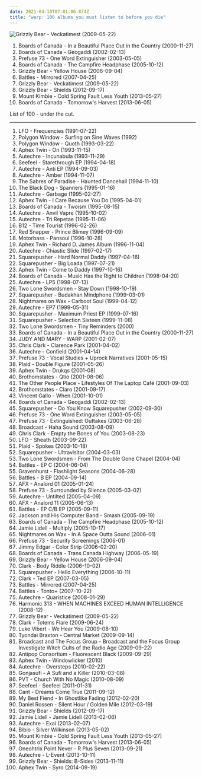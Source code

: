 ```yaml
---
date: 2021-04-10T07:01:06.874Z
title: "warp: 100 albums you must listen to before you die"
---
```

![Grizzly Bear - Veckatimest (2009-05-22)](http://coverartarchive.org/release/5d7797f1-7efc-350e-8d1f-71c5229502e0/2276646471-500.jpg "Grizzly Bear - Veckatimest (2009-05-22)")
<ol class="albums">
<li data-cover="http://coverartarchive.org/release/c5121f79-d6a3-4a07-876f-180f8bfe76d8/8866382616-500.jpg" data-tags="idm, ambient, electronic" role="button">Boards of Canada - In a Beautiful Place Out in the Country (2000-11-27)</li>
<li data-cover="http://coverartarchive.org/release/472c0a00-1d4e-4df4-b3e3-7d0276367efe/20976348409-500.jpg" data-tags="ambient, electronic" role="button">Boards of Canada - Geogaddi (2002-02-13)</li>
<li data-cover="http://coverartarchive.org/release/3e859617-bdd3-4274-b305-431dbe031b54/2563481490-500.jpg" data-tags="electronic" role="button">Prefuse 73 - One Word Extinguisher (2003-05-05)</li>
<li data-cover="http://coverartarchive.org/release/46448c2f-dbf1-49eb-a07a-ab9cb8d4ad4f/9818690351-500.jpg" data-tags="ambient, electronic" role="button">Boards of Canada - The Campfire Headphase (2005-10-12)</li>
<li data-cover="http://coverartarchive.org/release/e3e77ecb-7d18-3a9a-8c1a-251ebdb150c1/8130435236-500.jpg" data-tags="warp, indie folk, indie" role="button">Grizzly Bear - Yellow House (2006-09-04)</li>
<li data-cover="http://coverartarchive.org/release/bd32dcd0-5a09-4725-97ed-5918f55ee356/11318478591-500.jpg" data-tags="math rock" role="button">Battles - Mirrored (2007-04-25)</li>
<li data-cover="http://coverartarchive.org/release/5d7797f1-7efc-350e-8d1f-71c5229502e0/2276646471-500.jpg" data-tags="indie rock" role="button">Grizzly Bear - Veckatimest (2009-05-22)</li>
<li data-cover="http://coverartarchive.org/release/b0b64ca6-5bc7-4ced-a6a0-7ca8563d36ea/2032948233-500.jpg" data-tags="indie rock" role="button">Grizzly Bear - Shields (2012-09-17)</li>
<li data-cover="http://coverartarchive.org/release/a4e031e1-42b0-4cd8-a909-b7089d04dd5a/4207663303-500.jpg" data-tags="electronica, dubstep, post-dubstep" role="button">Mount Kimbie - Cold Spring Fault Less Youth (2013-05-27)</li>
<li data-cover="http://coverartarchive.org/release/ad249aa2-bf79-4042-8a49-ae10547203d9/4332528130-500.jpg" data-tags="ambient, idm" role="button">Boards of Canada - Tomorrow's Harvest (2013-06-05)</li>
</ol>
List of 100 - under the cut.
<!-- more -->

_________________

<ol class="albums">
<li data-cover="http://coverartarchive.org/release/add1a7a9-670a-4338-ab75-7e87465ee01b/23436390503-500.jpg" data-tags="techno, electronic" role="button">
LFO - Frequencies (1991-07-22)
</li>
<li data-cover="http://coverartarchive.org/release/2b20bd11-00d2-4800-baa0-d2eb05486f09/6937494644-500.jpg" data-tags="idm" role="button">
Polygon Window - Surfing on Sine Waves (1992)
</li>
<li data-cover="https://img.discogs.com/YM4qDDugb22CDGcr7tNkrJfGA1c=/fit-in/600x519/filters:strip_icc():format(jpeg):mode_rgb():quality(90)/discogs-images/R-2510-1256687157.jpeg.jpg" data-tags="idm, techno" role="button">
Polygon Window - Quoth (1993-03-22)
</li>
<li data-cover="http://coverartarchive.org/release/e33730ce-6791-4e2e-aa4d-9b190ec39fdb/2575518065-500.jpg" data-tags="idm" role="button">
Aphex Twin - On (1993-11-15)
</li>
<li data-cover="https://img.discogs.com/TZMmffcLpFCwgYJTAuXQN5gwVg0=/fit-in/300x300/filters:strip_icc():format(jpeg):mode_rgb():quality(90)/discogs-images/R-1195788-1269360598.jpeg.jpg" data-tags="idm" role="button">
Autechre - Incunabula (1993-11-29)
</li>
<li data-cover="https://img.discogs.com/e4A6UyWzhYvYOjxx1DftLQaMVh8=/fit-in/600x593/filters:strip_icc():format(jpeg):mode_rgb():quality(90)/discogs-images/R-28421-1276783702.jpeg.jpg" data-tags="warp" role="button">
Seefeel - Starethrough EP (1994-04-18)
</li>
<li data-cover="http://coverartarchive.org/release/62a9a8a4-f5fa-4d40-bcdd-25b243f133e7/2499675510-500.jpg" data-tags="idm" role="button">
Autechre - Anti EP (1994-09-03)
</li>
<li data-cover="https://img.discogs.com/sK9h1adOTnPeoHrXq6lYf-F9k-8=/fit-in/600x600/filters:strip_icc():format(jpeg):mode_rgb():quality(90)/discogs-images/R-51735-1144213857.jpeg.jpg" data-tags="idm, ambient" role="button">
Autechre - Amber (1994-11-07)
</li>
<li data-cover="http://coverartarchive.org/release/85c36433-f560-4b42-858a-f91bb1813adb/6960911717-500.jpg" data-tags="electronic, electronica" role="button">
The Sabres of Paradise - Haunted Dancehall (1994-11-10)
</li>
<li data-cover="http://coverartarchive.org/release/cd4c22ef-d7fa-34fb-9beb-d5745e56fef1/7001168617-500.jpg" data-tags="electronic, idm" role="button">
The Black Dog - Spanners (1995-01-16)
</li>
<li data-cover="http://coverartarchive.org/release/49e04615-eb8d-3a81-af8e-402496a33d19/4819179308-500.jpg" data-tags="idm, electronic, ambient" role="button">
Autechre - Garbage (1995-02-27)
</li>
<li data-cover="http://coverartarchive.org/release/cf577924-6dc7-4948-841b-6f69c04f822f/21175811690-500.jpg" data-tags="idm" role="button">
Aphex Twin - I Care Because You Do (1995-04-01)
</li>
<li data-cover="http://coverartarchive.org/release/a95dbc6e-3066-46ea-91ed-cfb9539f0c7c/3483045674-500.jpg" data-tags="electronic, downtempo, idm, ambient" role="button">
Boards of Canada - Twoism (1995-08-15)
</li>
<li data-cover="https://img.discogs.com/xbDnd1s1Cv1ovJzUYRIubS-Pvq0=/fit-in/600x600/filters:strip_icc():format(jpeg):mode_rgb():quality(90)/discogs-images/R-28692-1234359237.jpeg.jpg" data-tags="idm" role="button">
Autechre - Anvil Vapre (1995-10-02)
</li>
<li data-cover="http://coverartarchive.org/release/b8c015c8-2418-3e11-b71f-f9e391d94f6e/16619973353-500.jpg" data-tags="idm" role="button">
Autechre - Tri Repetae (1995-11-06)
</li>
<li data-cover="https://img.discogs.com/Z74D3Axi4rKMXFRCqKke9icw6Sw=/fit-in/600x601/filters:strip_icc():format(jpeg):mode_rgb():quality(90)/discogs-images/R-57121-1144472702.jpeg.jpg" data-tags="warp" role="button">
B12 - Time Tourist (1996-02-26)
</li>
<li data-cover="https://img.discogs.com/nWQE1IcfbSTHm0EDkeiX8ahJsxM=/fit-in/595x595/filters:strip_icc():format(jpeg):mode_rgb():quality(90)/discogs-images/R-7159849-1435065110-1254.jpeg.jpg" data-tags="acid jazz" role="button">
Red Snapper - Prince Blimey (1996-09-09)
</li>
<li data-cover="https://img.discogs.com/3i8WVQerYuq6HWmAht7y7enYoP8=/fit-in/600x594/filters:strip_icc():format(jpeg):mode_rgb():quality(90)/discogs-images/R-27988-1516986103-7874.jpeg.jpg" data-tags="electronic, house, warp, milestone, pop topp 30 1996, french-touch, cold house" role="button">
Motorbass - Pansoul (1996-10-28)
</li>
<li data-cover="https://img.discogs.com/PwJSdezghAFKP4Bo53Xwx2T_LW0=/fit-in/600x594/filters:strip_icc():format(jpeg):mode_rgb():quality(90)/discogs-images/R-567865-1567010804-1922.jpeg.jpg" data-tags="idm, electronic" role="button">
Aphex Twin - Richard D. James Album (1996-11-04)
</li>
<li data-cover="http://coverartarchive.org/release/e382e9a2-8637-4781-a29b-3dac5c991899/3760547066-500.jpg" data-tags="idm" role="button">
Autechre - Chiastic Slide (1997-02-17)
</li>
<li data-cover="http://coverartarchive.org/release/4b7f3557-4cdb-4196-9da2-1326f83f38d2/2572665131-500.jpg" data-tags="idm, electronic" role="button">
Squarepusher - Hard Normal Daddy (1997-04-16)
</li>
<li data-cover="http://coverartarchive.org/release/11939557-adb6-4f5c-8f80-9b1822b466a7/2572633079-500.jpg" data-tags="idm, electronic" role="button">
Squarepusher - Big Loada (1997-07-21)
</li>
<li data-cover="http://coverartarchive.org/release/32ad4a8c-cd44-3637-ac39-3479d7be8fb2/19702223299-500.jpg" data-tags="electronic, idm" role="button">
Aphex Twin - Come to Daddy (1997-10-16)
</li>
<li data-cover="https://img.discogs.com/_gE6zse46GW1Is-41OdAnsi1O4k=/fit-in/600x593/filters:strip_icc():format(jpeg):mode_rgb():quality(90)/discogs-images/R-1721-1232308612.jpeg.jpg" data-tags="ambient, idm, electronic" role="button">
Boards of Canada - Music Has the Right to Children (1998-04-20)
</li>
<li data-cover="https://img.discogs.com/0oIYINpXweVGwt6dcz9KtgWweoQ=/fit-in/600x588/filters:strip_icc():format(jpeg):mode_rgb():quality(90)/discogs-images/R-30811-1491675470-7519.jpeg.jpg" data-tags="idm" role="button">
Autechre - LP5 (1998-07-13)
</li>
<li data-cover="http://coverartarchive.org/release/a19299f3-5fb0-3e29-a051-12ba087d30c3/5165806586-500.jpg" data-tags="electronic, electro, warp, idm, aquatic, love the cover art, railgun, album design, futins favourite, railgunall, amg album pick, andy weatherall rip" role="button">
Two Lone Swordsmen - Stay Down (1998-10-19)
</li>
<li data-cover="http://coverartarchive.org/release/39522c95-a1d4-377c-ac14-31989d81a993/3795939422-500.jpg" data-tags="electronic, 90s" role="button">
Squarepusher - Budakhan Mindphone (1999-03-01)
</li>
<li data-cover="https://img.discogs.com/Zf4eIdMtJjkm6WKiirPmTmswzbI=/fit-in/600x597/filters:strip_icc():format(jpeg):mode_rgb():quality(90)/discogs-images/R-24557-1405269682-9878.jpeg.jpg" data-tags="chillout, electronic" role="button">
Nightmares on Wax - Carboot Soul (1999-04-12)
</li>
<li data-cover="http://coverartarchive.org/release/93b73feb-273f-3ca6-a9f2-96f7e7a3ccdc/7786763279-500.jpg" data-tags="idm" role="button">
Autechre - EP7 (1999-05-31)
</li>
<li data-cover="https://img.discogs.com/5zMHb42vAVm_LfQFLGIurLIKlo4=/fit-in/600x603/filters:strip_icc():format(jpeg):mode_rgb():quality(90)/discogs-images/R-24510-1470952487-9541.jpeg.jpg" data-tags="electronic, dance, warp, 90s, drum and bass, acid, acid house, essex, space age, 2 s34rch, musique concrète, chelmsford, concrete music, south east, sheffield allsorts, home counties, squerpusher" role="button">
Squarepusher - Maximum Priest EP (1999-07-16)
</li>
<li data-cover="http://coverartarchive.org/release/1214ddaf-4631-4285-baba-a96449a8b953/6255612003-500.jpg" data-tags="electronic" role="button">
Squarepusher - Selection Sixteen (1999-11-08)
</li>
<li data-cover="https://img.discogs.com/nhdd1yYkc_og1jCHaD7aV3dEUAk=/fit-in/600x600/filters:strip_icc():format(jpeg):mode_rgb():quality(90)/discogs-images/R-8937-1464845360-8461.jpeg.jpg" data-tags="electronic, warp" role="button">
Two Lone Swordsmen - Tiny Reminders (2000)
</li>
<li data-cover="http://coverartarchive.org/release/c5121f79-d6a3-4a07-876f-180f8bfe76d8/8866382616-500.jpg" data-tags="idm, ambient, electronic" role="button">
Boards of Canada - In a Beautiful Place Out in the Country (2000-11-27)
</li>
<li data-cover="https://img.discogs.com/iZggINNClc2Zcsocv_Pkgj8f-8U=/fit-in/600x531/filters:strip_icc():format(jpeg):mode_rgb():quality(90)/discogs-images/R-4242287-1470161770-6322.jpeg.jpg" data-tags="warp" role="button">
JUDY AND MARY - WARP (2001-02-07)
</li>
<li data-cover="https://img.discogs.com/28415784b9210344a4a62ec6cd31adb2d01b3637/images/spacer.gif" data-tags="idm, glitch" role="button">
Chris Clark - Clarence Park (2001-04-02)
</li>
<li data-cover="http://coverartarchive.org/release/5c83d579-c302-30fa-93c5-1a2c7144bd3a/7890623689-500.jpg" data-tags="idm" role="button">
Autechre - Confield (2001-04-14)
</li>
<li data-cover="http://coverartarchive.org/release/b77ffbc9-85c2-353a-aaf3-2696f165adbe/8227879787-500.jpg" data-tags="electronic" role="button">
Prefuse 73 - Vocal Studies + Uprock Narratives (2001-05-15)
</li>
<li data-cover="http://coverartarchive.org/release/768b1c76-6c1c-4720-9100-0cbece176269/6980557713-500.jpg" data-tags="electronic" role="button">
Plaid - Double Figure (2001-05-26)
</li>
<li data-cover="http://coverartarchive.org/release/a3a96dde-8af3-3622-a936-4ac3af501e1d/9517970099-500.jpg" data-tags="idm, electronic" role="button">
Aphex Twin - Drukqs (2001-08)
</li>
<li data-cover="https://img.discogs.com/CvnFt9Mi4Th_krYfCBVx7fHpZ7I=/fit-in/600x602/filters:strip_icc():format(jpeg):mode_rgb():quality(90)/discogs-images/R-14741-1602662343-4030.jpeg.jpg" data-tags="warp, idm" role="button">
Brothomstates - Qtio (2001-08-06)
</li>
<li data-cover="http://coverartarchive.org/release/496f6f0b-d763-4759-bab8-81a96d18964e/1696126538-500.jpg" data-tags="techno" role="button">
The Other People Place - Lifestyles Of The Laptop Café (2001-09-03)
</li>
<li data-cover="https://img.discogs.com/2ZF3tyseJb08DO9_XXqUaS1rVMc=/fit-in/600x600/filters:strip_icc():format(jpeg):mode_rgb():quality(90)/discogs-images/R-13511-1165343707.jpeg.jpg" data-tags="idm" role="button">
Brothomstates - Claro (2001-09-17)
</li>
<li data-cover="http://coverartarchive.org/release/194ba0b8-8f76-3122-b5bd-6e2e6d8937dc/7202965936-500.jpg" data-tags="lo-fi, for rainy days, 00s, minimal indie" role="button">
Vincent Gallo - When (2001-10-01)
</li>
<li data-cover="http://coverartarchive.org/release/472c0a00-1d4e-4df4-b3e3-7d0276367efe/20976348409-500.jpg" data-tags="ambient, electronic" role="button">
Boards of Canada - Geogaddi (2002-02-13)
</li>
<li data-cover="http://coverartarchive.org/release/33c88024-d17c-3c4d-b025-4d1d23ca56a6/7029834099-500.jpg" data-tags="electronic, idm, warp" role="button">
Squarepusher - Do You Know Squarepusher (2002-09-30)
</li>
<li data-cover="http://coverartarchive.org/release/3e859617-bdd3-4274-b305-431dbe031b54/2563481490-500.jpg" data-tags="electronic" role="button">
Prefuse 73 - One Word Extinguisher (2003-05-05)
</li>
<li data-cover="http://coverartarchive.org/release/3931f708-39ba-4a1b-9bc0-d3ef4f3fdfa3/4522065761-500.jpg" data-tags="electronic, warp, idm" role="button">
Prefuse 73 - Extinguished: Outtakes (2003-06-28)
</li>
<li data-cover="http://coverartarchive.org/release/1216e686-0799-4615-9e41-82473842ce07/2626806537-500.jpg" data-tags="electronica, indie, experimental, dream pop" role="button">
Broadcast - Haha Sound (2003-08-09)
</li>
<li data-cover="http://coverartarchive.org/release/c13efc9c-999e-4fa2-9454-bcabae807400/10901282813-500.jpg" data-tags="electronic, idm" role="button">
Chris Clark - Empty the Bones of You (2003-08-23)
</li>
<li data-cover="http://coverartarchive.org/release/5a7e6b64-f64a-4f9b-b525-f500af815d17/27817753712-500.jpg" data-tags="electronic" role="button">
LFO - Sheath (2003-09-22)
</li>
<li data-cover="https://img.discogs.com/27FuOpQx6x6ynGYjGZ7jCw9emS8=/fit-in/400x404/filters:strip_icc():format(jpeg):mode_rgb():quality(90)/discogs-images/R-197766-001.jpg.jpg" data-tags="electronic, idm" role="button">
Plaid - Spokes (2003-10-18)
</li>
<li data-cover="http://coverartarchive.org/release/426f0e00-b541-461d-9747-9d861ed75141/6923514210-500.jpg" data-tags="idm" role="button">
Squarepusher - Ultravisitor (2004-03-03)
</li>
<li data-cover="https://img.discogs.com/-ezxPRzCfLyMAd8O6gzaZ07zj-w=/fit-in/600x601/filters:strip_icc():format(jpeg):mode_rgb():quality(90)/discogs-images/R-255309-1582083365-6263.jpeg.jpg" data-tags="electronic, warp" role="button">
Two Lone Swordsmen - From The Double Gone Chapel (2004-04)
</li>
<li data-cover="https://img.discogs.com/slv1e8PHJ_XZYPukaRuGkBXaXkE=/fit-in/600x600/filters:strip_icc():format(jpeg):mode_rgb():quality(90)/discogs-images/R-451747-1189874201.jpeg.jpg" data-tags="math rock, warp" role="button">
Battles - EP C (2004-06-04)
</li>
<li data-cover="http://coverartarchive.org/release/4c451fc8-d475-4b90-8478-98a358d90278/6924928858-500.jpg" data-tags="00s, music to fall asleep to, choke" role="button">
Gravenhurst - Flashlight Seasons (2004-06-28)
</li>
<li data-cover="http://coverartarchive.org/release/18d9f1a4-0d64-42d8-9f29-698c03c9674a/11800075266-500.jpg" data-tags="math rock" role="button">
Battles - B EP (2004-09-14)
</li>
<li data-cover="https://img.discogs.com/lsyG4vw3UWpE6UV-XCwqUiBGi70=/fit-in/500x356/filters:strip_icc():format(jpeg):mode_rgb():quality(90)/discogs-images/R-6620592-1423251240-6188.jpeg.jpg" data-tags="idm, electronic, acid, 00s" role="button">
AFX - Analord 01 (2005-01-24)
</li>
<li data-cover="http://coverartarchive.org/release/2617e49c-afa6-4a3c-a753-60a2138797c4/2563521384-500.jpg" data-tags="hip hop, idm" role="button">
Prefuse 73 - Surrounded by Silence (2005-03-02)
</li>
<li data-cover="http://coverartarchive.org/release/c5af15a6-a463-455d-9308-910b1f5b99f1/1990842142-500.jpg" data-tags="idm" role="button">
Autechre - Untilted (2005-04-09)
</li>
<li data-cover="https://img.discogs.com/lsyG4vw3UWpE6UV-XCwqUiBGi70=/fit-in/500x356/filters:strip_icc():format(jpeg):mode_rgb():quality(90)/discogs-images/R-6620592-1423251240-6188.jpeg.jpg" data-tags="rephlex" role="button">
AFX - Analord 11 (2005-06-13)
</li>
<li data-cover="http://coverartarchive.org/release/33e04fab-1890-4472-aa2c-0aa61f723fa4/4601677125-500.jpg" data-tags="math rock" role="button">
Battles - EP C/B EP (2005-09-11)
</li>
<li data-cover="https://img.discogs.com/n6RxQIreY_P_N3D2pi38CmQNLmU=/fit-in/600x450/filters:strip_icc():format(jpeg):mode_rgb():quality(90)/discogs-images/R-15454907-1591804356-3077.jpeg.jpg" data-tags="warp, idm, glitch" role="button">
Jackson and His Computer Band - Smash (2005-09-19)
</li>
<li data-cover="http://coverartarchive.org/release/46448c2f-dbf1-49eb-a07a-ab9cb8d4ad4f/9818690351-500.jpg" data-tags="ambient, electronic" role="button">
Boards of Canada - The Campfire Headphase (2005-10-12)
</li>
<li data-cover="https://img.discogs.com/8pb_ECqSGqh9xdrVTS4wllVSLW8=/fit-in/600x519/filters:strip_icc():format(jpeg):mode_rgb():quality(90)/discogs-images/R-458424-1118248956.jpg.jpg" data-tags="soul" role="button">
Jamie Lidell - Multiply (2005-10-17)
</li>
<li data-cover="http://coverartarchive.org/release/ae6389a7-cd8c-3e62-8db1-1b9a9e6e27b9/4394479901-500.jpg" data-tags="downtempo, chillout" role="button">
Nightmares on Wax - In A Space Outta Sound (2006-01)
</li>
<li data-cover="https://img.discogs.com/RyAZN977Z5JxP-rFncQRYr8fzyc=/fit-in/300x303/filters:strip_icc():format(jpeg):mode_rgb():quality(90)/discogs-images/R-584943-1134760944.jpeg.jpg" data-tags="warp" role="button">
Prefuse 73 - Security Screenings (2006-01)
</li>
<li data-cover="http://coverartarchive.org/release/8fbf07ce-608b-44cd-a393-59dc730a1284/10989112137-500.jpg" data-tags="warp, electro" role="button">
Jimmy Edgar - Color Strip (2006-02-20)
</li>
<li data-cover="http://coverartarchive.org/release/760a9ad2-1468-373c-9e02-5748a34f89d1/8211061706-500.jpg" data-tags="electronic" role="button">
Boards of Canada - Trans Canada Highway (2006-05-19)
</li>
<li data-cover="http://coverartarchive.org/release/e3e77ecb-7d18-3a9a-8c1a-251ebdb150c1/8130435236-500.jpg" data-tags="warp, indie folk, indie" role="button">
Grizzly Bear - Yellow House (2006-09-04)
</li>
<li data-cover="http://coverartarchive.org/release/be3ee5d2-98ff-46af-bf7f-b5aafc2dbcee/5303829713-500.jpg" data-tags="idm, electronic" role="button">
Clark - Body Riddle (2006-10-02)
</li>
<li data-cover="https://img.discogs.com/6um4N2hqgHzP_OrJWWvz6uPwieY=/fit-in/580x572/filters:strip_icc():format(jpeg):mode_rgb():quality(90)/discogs-images/R-767536-1156714289.jpeg.jpg" data-tags="electronic, idm" role="button">
Squarepusher - Hello Everything (2006-10-11)
</li>
<li data-cover="http://coverartarchive.org/release/cbf06387-6085-4ae5-82ef-71ab5a40859f/16161957081-500.jpg" data-tags="electronic, warp, idm" role="button">
Clark - Ted EP (2007-03-05)
</li>
<li data-cover="http://coverartarchive.org/release/bd32dcd0-5a09-4725-97ed-5918f55ee356/11318478591-500.jpg" data-tags="math rock" role="button">
Battles - Mirrored (2007-04-25)
</li>
<li data-cover="http://coverartarchive.org/release/d800a9e2-c11a-4d35-98e8-6b8cdb4ac631/7263437184-500.jpg" data-tags="experimental" role="button">
Battles - Tonto+ (2007-10-22)
</li>
<li data-cover="http://coverartarchive.org/release/dd554851-acbd-31c8-8bf1-61a297e55fb7/3653298333-500.jpg" data-tags="idm" role="button">
Autechre - Quaristice (2008-01-29)
</li>
<li data-cover="http://coverartarchive.org/release/4d061cad-5d2d-3f63-b787-a3854eba9137/8301299702-500.jpg" data-tags="electronic, warp, idm, adtsmusthave" role="button">
Harmonic 313 - WHEN MACHINES EXCEED HUMAN INTELLIGENCE (2008-12)
</li>
<li data-cover="http://coverartarchive.org/release/5d7797f1-7efc-350e-8d1f-71c5229502e0/2276646471-500.jpg" data-tags="indie rock" role="button">
Grizzly Bear - Veckatimest (2009-05-22)
</li>
<li data-cover="http://coverartarchive.org/release/6280a4c9-593e-4e8a-8473-ff3c23bfd891/4870690100-500.jpg" data-tags="idm" role="button">
Clark - Totems Flare (2009-06-24)
</li>
<li data-cover="http://coverartarchive.org/release/99b09d02-9cc9-3fed-8431-f162165a9371/6281423897-500.jpg" data-tags="electronic" role="button">
Luke Vibert - We Hear You (2009-08-10)
</li>
<li data-cover="https://img.discogs.com/olvPPLxjABG26vby30YknA33UuA=/fit-in/480x480/filters:strip_icc():format(jpeg):mode_rgb():quality(90)/discogs-images/R-1937588-1253651723.jpeg.jpg" data-tags="electronic, post-rock, strange, warp, avantgarde" role="button">
Tyondai Braxton - Central Market (2009-09-14)
</li>
<li data-cover="http://coverartarchive.org/release/4d07d9de-68c4-4048-9c08-a4962fbd99f1/8017009685-500.jpg" data-tags="hauntology" role="button">
Broadcast and The Focus Group - Broadcast and the Focus Group Investigate Witch Cults of the Radio Age (2009-09-22)
</li>
<li data-cover="http://coverartarchive.org/release/5972f2cc-aadd-4d03-ad99-dcf150b2c921/4380237493-500.jpg" data-tags="hip-hop, rap, underground hip-hop, warp, elettronica" role="button">
Antipop Consortium - Fluorescent Black (2009-09-29)
</li>
<li data-cover="https://img.discogs.com/0ldZPAyteJHU9oLD-amTVAIxXvE=/fit-in/531x467/filters:strip_icc():format(jpeg):mode_rgb():quality(90)/discogs-images/R-166064-1183274518.jpeg.jpg" data-tags="idm, electronic" role="button">
Aphex Twin - Windowlicker (2010)
</li>
<li data-cover="https://img.discogs.com/BeOJW2lLMm85jFxab4MCqNwSkfU=/fit-in/600x451/filters:strip_icc():format(jpeg):mode_rgb():quality(90)/discogs-images/R-2192232-1269004584.jpeg.jpg" data-tags="idm" role="button">
Autechre - Oversteps (2010-02-22)
</li>
<li data-cover="https://img.discogs.com/w9cd3UpEjo7qVNa25W6pqdgEWns=/fit-in/315x317/filters:strip_icc():format(jpeg):mode_rgb():quality(90)/discogs-images/R-2171816-1268222661.jpeg.jpg" data-tags="experimental" role="button">
Gonjasufi - A Sufi and a Killer (2010-03-08)
</li>
<li data-cover="https://img.discogs.com/qsX3ojDhMa11dX40n15YbcMXXZA=/fit-in/480x480/filters:strip_icc():format(jpeg):mode_rgb():quality(90)/discogs-images/R-2387480-1281086487.jpeg.jpg" data-tags="experimental, warp" role="button">
PVT - Church With No Magic (2010-08-09)
</li>
<li data-cover="http://coverartarchive.org/release/b1c45015-91f7-4020-bc54-3f843ed4c11a/6962384439-500.jpg" data-tags="shoegaze, warp, great groove, experimental downtempo, comeback albums, top-67" role="button">
Seefeel - Seefeel (2011-01-31)
</li>
<li data-cover="https://img.discogs.com/TcIhRWB2vBRe78OXcQVu4Epnmm4=/fit-in/480x480/filters:strip_icc():format(jpeg):mode_rgb():quality(90)/discogs-images/R-3096494-1315563091.jpeg.jpg" data-tags="indie, dream pop" role="button">
Cant - Dreams Come True (2011-09-12)
</li>
<li data-cover="https://img.discogs.com/R_9WuQhg0h2_rziNWvOgxIbQVlc=/fit-in/600x600/filters:strip_icc():format(jpeg):mode_rgb():quality(90)/discogs-images/R-3416015-1329568683.jpeg.jpg" data-tags="warp, psychedelic rock" role="button">
My Best Fiend - In Ghostlike Fading (2012-02-20)
</li>
<li data-cover="https://img.discogs.com/cSy7fdkWyuCFy9P52b2wWbK3PLE=/fit-in/600x534/filters:strip_icc():format(jpeg):mode_rgb():quality(90)/discogs-images/R-3482223-1585815810-5938.jpeg.jpg" data-tags="indie" role="button">
Daniel Rossen - Silent Hour / Golden Mile (2012-03-19)
</li>
<li data-cover="http://coverartarchive.org/release/b0b64ca6-5bc7-4ced-a6a0-7ca8563d36ea/2032948233-500.jpg" data-tags="indie rock" role="button">
Grizzly Bear - Shields (2012-09-17)
</li>
<li data-cover="http://coverartarchive.org/release/9323e51e-7c57-46ec-87ef-a6dadfeae616/4584797310-500.jpg" data-tags="electronic" role="button">
Jamie Lidell - Jamie Lidell (2013-02-06)
</li>
<li data-cover="https://img.discogs.com/E6Y-5DkttPPcqUxEB8hFPRtNjcQ=/fit-in/600x597/filters:strip_icc():format(jpeg):mode_rgb():quality(90)/discogs-images/R-1054051-1276778144.jpeg.jpg" data-tags="idm" role="button">
Autechre - Exai (2013-02-07)
</li>
<li data-cover="http://coverartarchive.org/release/cfaeac89-fbd5-4aaf-822a-6fa529762a55/8858446727-500.jpg" data-tags="electronic, experimental, post-rock, downtempo, 10s" role="button">
Bibio - Silver Wilkinson (2013-05-02)
</li>
<li data-cover="http://coverartarchive.org/release/a4e031e1-42b0-4cd8-a909-b7089d04dd5a/4207663303-500.jpg" data-tags="electronica, dubstep, post-dubstep" role="button">
Mount Kimbie - Cold Spring Fault Less Youth (2013-05-27)
</li>
<li data-cover="http://coverartarchive.org/release/ad249aa2-bf79-4042-8a49-ae10547203d9/4332528130-500.jpg" data-tags="ambient, idm" role="button">
Boards of Canada - Tomorrow's Harvest (2013-06-05)
</li>
<li data-cover="https://img.discogs.com/_17X3gO1kUCtordXcZf1SY67o1U=/fit-in/600x543/filters:strip_icc():format(jpeg):mode_rgb():quality(90)/discogs-images/R-4948955-1383656910-5443.jpeg.jpg" data-tags="vaporwave, electronic" role="button">
Oneohtrix Point Never - R Plus Seven (2013-09-21)
</li>
<li data-cover="http://coverartarchive.org/release/a8b795e4-1e4e-480e-907d-abbc226ec10f/14098141621-500.jpg" data-tags="warp, 10s, 2013 releases, 2013: favourite albums" role="button">
Autechre - L-Event (2013-10-11)
</li>
<li data-cover="http://coverartarchive.org/release/2ad2125c-835f-4d88-a9b5-ebe92ccb2170/13934018898-500.jpg" data-tags="warp, warp records, grizzly bear, b-sides, shields, shields: b-sides" role="button">
Grizzly Bear - Shields: B-Sides (2013-11-11)
</li>
<li data-cover="http://coverartarchive.org/release/3a039fd3-634f-4691-bf0d-091d852d272a/8119962414-500.jpg" data-tags="idm" role="button">
Aphex Twin - Syro (2014-09-19)
</li>
</ol>